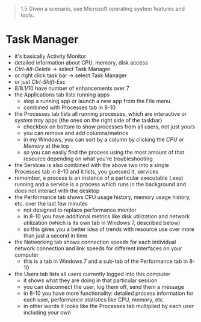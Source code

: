 > 1.5 Given a scenario, use Microsoft operating system features and tools. 

# Task Manager 

- it's basically Activity Monitor
- detailed information about CPU, memory, disk access
- *Ctrl-Alt-Delete* -> select Task Manager
- or right click task bar -> select Task Manager
- or just *Ctrl-Shift-Esc*
- 8/8.1/10 have number of enhancements over 7
- the Applications tab lists running apps
	- stop a running app or launch a new app from the File menu
	- combined with Processes tab in 8-10
- the Processes tab lists all running processes, which are interactive or *system tray* apps (the ones on the right side of the taskbar)
	- checkbox on bottom to show processes from all users, not just yours
	- you can remove and add columns/metrics
	- in my Windows, you can sort by a column by clicking the *CPU* or *Memory* at the top
	- so you can easily find the process using the most amount of that resource depending on what you're troubleshooting 
- the Services is also combined with the above two into a single Processes tab in 8-10 and it lists, you guessed it, services
- remember, a process is an instance of a particular executable (.exe) running and a service is a process which runs in the background and does not interact with the desktop
- the Performance tab shows CPU usage history, memory usage history, etc. over the last few minutes
	- not designed to replace performance monitor 
	- in 8-10 you have additional metrics like disk utilization and network utilization (which is its own tab in Windows 7, described below)
	- so this gives you a better idea of trends with resource use over more than just a second in time
- the Networking tab shows connection speeds for each individual network connection and link speeds for different interfaces on your computer
	- this is a tab in Windows 7 and a sub-tab of the Performance tab in 8-10
- the Users tab lists all users currently logged into this computer
	- it shows what they are doing in that particular session
	- you can disconnect the user, log them off, send them a message
	- in 8-10 you have more functionality: detailed process information for each user, performance statistics like CPU, memory, etc.
	- in other words it looks like the Processes tab multiplied by each user including your own